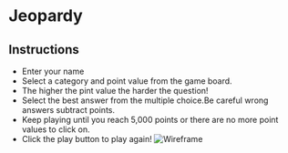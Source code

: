 # Jeopardy

## Instructions

- Enter your name
- Select a category and point value from the game board.
- The higher the pint value the harder the question!
- Select the best answer from the multiple choice.Be careful wrong answers subtract points.
- Keep playing until you reach 5,000 points or there are no more point values to click on.
- Click the play button to play again!
  ![Wireframe](https://i.imgur.com/kq2iiBF.jpg)

